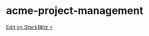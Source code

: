 # acme-project-management

[Edit on StackBlitz ⚡️](https://stackblitz.com/edit/acme-project-management)